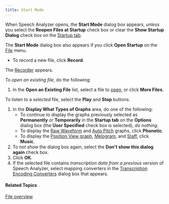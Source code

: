 ```yaml
---
title: Start Mode
---
```


When Speech Analyzer opens, the **Start Mode** dialog box appears, *unless* you select the **Reopen Files at Startup** check box or clear the **Show Startup Dialog** check box on the [Startup tab](menus/tools/options/startup-tab).

The **Start Mode** dialog box also appears if you click **Open Startup** on the [File](menus/file/overview) menu.

- To record a new file, click **Record**.

The [Recorder](menus/file/record-new) appears.

To *open an existing file*, do the following:

1. In the **Open an Existing File** list, select a file to [open](menus/file/open), or click **More Files**.

To listen to a *selected* file, select the **Play** and **Stop** buttons.

1. In the **Display What Types of Graphs** area, do one of the following:
   * To continue to display the graphs previously selected as **Permanently** or **Temporarily** in the **Startup tab** on the **Options** dialog box (the **User Specified** check box is selected), *do nothing*.
   * To display the [Raw Waveform](menus/graphs/types/raw-waveform) and [Auto Pitch](menus/graphs/types/auto-pitch) graphs, click **Phonetic**.
   * To display the [Position View graph](menus/graphs/types/position-view), [Melogram](menus/graphs/types/music/melogram), and [Staff](menus/graphs/types/music/staff), click **Music**.
1. To *not show* the dialog box again, select the **Don't show this dialog again** check box.
1. Click **OK**.
1. If the selected file contains *transcription data from a previous version* of Speech Analyzer, select mapping converters in the [Transcription Encoding Converters](menus/file/transcription-encoding-converters) dialog box that appears.

#### **Related Topics**
[File overview](menus/file/overview)